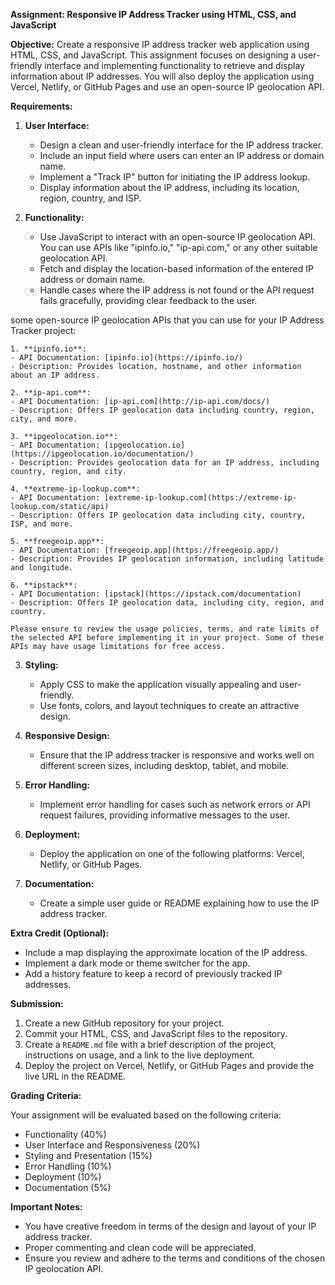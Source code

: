 **Assignment: Responsive IP Address Tracker using HTML, CSS, and JavaScript**

**Objective:**
Create a responsive IP address tracker web application using HTML, CSS, and JavaScript. This assignment focuses on designing a user-friendly interface and implementing functionality to retrieve and display information about IP addresses. You will also deploy the application using Vercel, Netlify, or GitHub Pages and use an open-source IP geolocation API.

**Requirements:**

1. **User Interface:**
   - Design a clean and user-friendly interface for the IP address tracker.
   - Include an input field where users can enter an IP address or domain name.
   - Implement a "Track IP" button for initiating the IP address lookup.
   - Display information about the IP address, including its location, region, country, and ISP.

2. **Functionality:**
   - Use JavaScript to interact with an open-source IP geolocation API. You can use APIs like "ipinfo.io," "ip-api.com," or any other suitable geolocation API.
   - Fetch and display the location-based information of the entered IP address or domain name.
   - Handle cases where the IP address is not found or the API request fails gracefully, providing clear feedback to the user.

some open-source IP geolocation APIs that you can use for your IP Address Tracker project:

    1. **ipinfo.io**:
    - API Documentation: [ipinfo.io](https://ipinfo.io/)
    - Description: Provides location, hostname, and other information about an IP address.

    2. **ip-api.com**:
    - API Documentation: [ip-api.com](http://ip-api.com/docs/)
    - Description: Offers IP geolocation data including country, region, city, and more.

    3. **ipgeolocation.io**:
    - API Documentation: [ipgeolocation.io](https://ipgeolocation.io/documentation/)
    - Description: Provides geolocation data for an IP address, including country, region, and city.

    4. **extreme-ip-lookup.com**:
    - API Documentation: [extreme-ip-lookup.com](https://extreme-ip-lookup.com/static/api)
    - Description: Offers IP geolocation data including city, country, ISP, and more.

    5. **freegeoip.app**:
    - API Documentation: [freegeoip.app](https://freegeoip.app/)
    - Description: Provides IP geolocation information, including latitude and longitude.

    6. **ipstack**:
    - API Documentation: [ipstack](https://ipstack.com/documentation)
    - Description: Offers IP geolocation data, including city, region, and country.

    Please ensure to review the usage policies, terms, and rate limits of the selected API before implementing it in your project. Some of these APIs may have usage limitations for free access.

3. **Styling:**
   - Apply CSS to make the application visually appealing and user-friendly.
   - Use fonts, colors, and layout techniques to create an attractive design.

4. **Responsive Design:**
   - Ensure that the IP address tracker is responsive and works well on different screen sizes, including desktop, tablet, and mobile.

5. **Error Handling:**
   - Implement error handling for cases such as network errors or API request failures, providing informative messages to the user.

6. **Deployment:**
   - Deploy the application on one of the following platforms: Vercel, Netlify, or GitHub Pages.

7. **Documentation:**
   - Create a simple user guide or README explaining how to use the IP address tracker.

**Extra Credit (Optional):**

- Include a map displaying the approximate location of the IP address.
- Implement a dark mode or theme switcher for the app.
- Add a history feature to keep a record of previously tracked IP addresses.

**Submission:**

1. Create a new GitHub repository for your project.
2. Commit your HTML, CSS, and JavaScript files to the repository.
3. Create a `README.md` file with a brief description of the project, instructions on usage, and a link to the live deployment.
4. Deploy the project on Vercel, Netlify, or GitHub Pages and provide the live URL in the README.

**Grading Criteria:**

Your assignment will be evaluated based on the following criteria:
- Functionality (40%)
- User Interface and Responsiveness (20%)
- Styling and Presentation (15%)
- Error Handling (10%)
- Deployment (10%)
- Documentation (5%)

**Important Notes:**

- You have creative freedom in terms of the design and layout of your IP address tracker.
- Proper commenting and clean code will be appreciated.
- Ensure you review and adhere to the terms and conditions of the chosen IP geolocation API.

